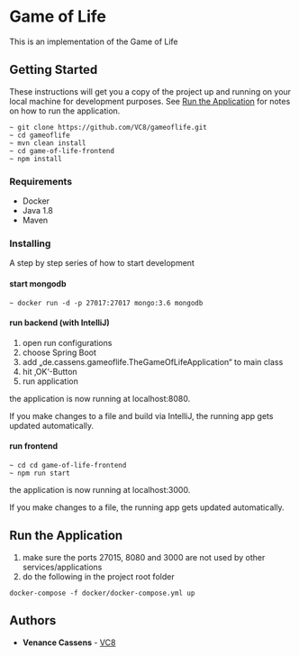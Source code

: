 # Game of Life

This is an implementation of the Game of Life

## Getting Started

These instructions will get you a copy of the project up and running on your local machine for development purposes. See [Run the Application](#run-the-application) for notes on how to run the application.

```
~ git clone https://github.com/VC8/gameoflife.git
~ cd gameoflife
~ mvn clean install
~ cd game-of-life-frontend
~ npm install
```

### Requirements

- Docker
- Java 1.8
- Maven

### Installing

A step by step series of how to start development

#### start mongodb

```
~ docker run -d -p 27017:27017 mongo:3.6 mongodb
```

#### run backend (with IntelliJ)

1. open run configurations
2. choose Spring Boot
3. add „de.cassens.gameoflife.TheGameOfLifeApplication“ to main class
4. hit ‚OK‘-Button
5. run application

the application is now running at localhost:8080.

If you make changes to a file and build via IntelliJ, the running app gets updated automatically.

#### run frontend

```
~ cd cd game-of-life-frontend
~ npm run start
```
the application is now running at localhost:3000.

If you make changes to a file, the running app gets updated automatically.

## Run the Application

1. make sure the ports 27015, 8080 and 3000 are not used by other services/applications
2. do the following in the project root folder
```
docker-compose -f docker/docker-compose.yml up
```
## Authors

* **Venance Cassens** - [VC8](https://github.com/VC8)

